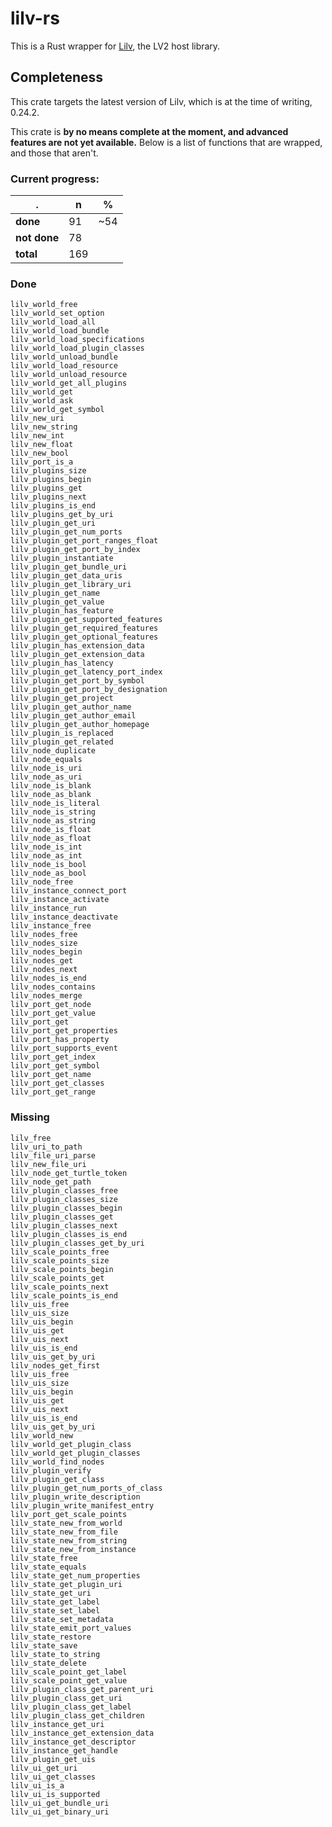 # lilv-rs

This is a Rust wrapper for [Lilv](http://drobilla.net/software/lilv),
the LV2 host library.

## Completeness

This crate targets the latest version of Lilv, which is at the time of
writing, 0.24.2.

This crate is **by no means complete at the moment, and advanced
features are not yet available.** Below is a list of functions that
are wrapped, and those that aren't.

### Current progress:

. | n | %
--- | --- | ---
**done** | 91 | ~54
**not done** | 78 |
**total** | 169 |

### Done

    lilv_world_free
    lilv_world_set_option
    lilv_world_load_all
    lilv_world_load_bundle
    lilv_world_load_specifications
    lilv_world_load_plugin_classes
    lilv_world_unload_bundle
    lilv_world_load_resource
    lilv_world_unload_resource
    lilv_world_get_all_plugins
    lilv_world_get
    lilv_world_ask
    lilv_world_get_symbol
    lilv_new_uri
    lilv_new_string
    lilv_new_int
    lilv_new_float
    lilv_new_bool
    lilv_port_is_a
    lilv_plugins_size
    lilv_plugins_begin
    lilv_plugins_get
    lilv_plugins_next
    lilv_plugins_is_end
    lilv_plugins_get_by_uri
    lilv_plugin_get_uri
    lilv_plugin_get_num_ports
    lilv_plugin_get_port_ranges_float
    lilv_plugin_get_port_by_index
    lilv_plugin_instantiate
    lilv_plugin_get_bundle_uri
    lilv_plugin_get_data_uris
    lilv_plugin_get_library_uri
    lilv_plugin_get_name
    lilv_plugin_get_value
    lilv_plugin_has_feature
    lilv_plugin_get_supported_features
    lilv_plugin_get_required_features
    lilv_plugin_get_optional_features
    lilv_plugin_has_extension_data
    lilv_plugin_get_extension_data
    lilv_plugin_has_latency
    lilv_plugin_get_latency_port_index
    lilv_plugin_get_port_by_symbol
    lilv_plugin_get_port_by_designation
    lilv_plugin_get_project
    lilv_plugin_get_author_name
    lilv_plugin_get_author_email
    lilv_plugin_get_author_homepage
    lilv_plugin_is_replaced
    lilv_plugin_get_related
    lilv_node_duplicate
    lilv_node_equals
    lilv_node_is_uri
    lilv_node_as_uri
    lilv_node_is_blank
    lilv_node_as_blank
    lilv_node_is_literal
    lilv_node_is_string
    lilv_node_as_string
    lilv_node_is_float
    lilv_node_as_float
    lilv_node_is_int
    lilv_node_as_int
    lilv_node_is_bool
    lilv_node_as_bool
    lilv_node_free
    lilv_instance_connect_port
    lilv_instance_activate
    lilv_instance_run
    lilv_instance_deactivate
    lilv_instance_free
    lilv_nodes_free
    lilv_nodes_size
    lilv_nodes_begin
    lilv_nodes_get
    lilv_nodes_next
    lilv_nodes_is_end
    lilv_nodes_contains
    lilv_nodes_merge
    lilv_port_get_node
    lilv_port_get_value
    lilv_port_get
    lilv_port_get_properties
    lilv_port_has_property
    lilv_port_supports_event
    lilv_port_get_index
    lilv_port_get_symbol
    lilv_port_get_name
    lilv_port_get_classes
    lilv_port_get_range

### Missing

    lilv_free
    lilv_uri_to_path
    lilv_file_uri_parse
    lilv_new_file_uri
    lilv_node_get_turtle_token
    lilv_node_get_path
    lilv_plugin_classes_free
    lilv_plugin_classes_size
    lilv_plugin_classes_begin
    lilv_plugin_classes_get
    lilv_plugin_classes_next
    lilv_plugin_classes_is_end
    lilv_plugin_classes_get_by_uri
    lilv_scale_points_free
    lilv_scale_points_size
    lilv_scale_points_begin
    lilv_scale_points_get
    lilv_scale_points_next
    lilv_scale_points_is_end
    lilv_uis_free
    lilv_uis_size
    lilv_uis_begin
    lilv_uis_get
    lilv_uis_next
    lilv_uis_is_end
    lilv_uis_get_by_uri
    lilv_nodes_get_first
    lilv_uis_free
    lilv_uis_size
    lilv_uis_begin
    lilv_uis_get
    lilv_uis_next
    lilv_uis_is_end
    lilv_uis_get_by_uri
    lilv_world_new
    lilv_world_get_plugin_class
    lilv_world_get_plugin_classes
    lilv_world_find_nodes
    lilv_plugin_verify
    lilv_plugin_get_class
    lilv_plugin_get_num_ports_of_class
    lilv_plugin_write_description
    lilv_plugin_write_manifest_entry
    lilv_port_get_scale_points
    lilv_state_new_from_world
    lilv_state_new_from_file
    lilv_state_new_from_string
    lilv_state_new_from_instance
    lilv_state_free
    lilv_state_equals
    lilv_state_get_num_properties
    lilv_state_get_plugin_uri
    lilv_state_get_uri
    lilv_state_get_label
    lilv_state_set_label
    lilv_state_set_metadata
    lilv_state_emit_port_values
    lilv_state_restore
    lilv_state_save
    lilv_state_to_string
    lilv_state_delete
    lilv_scale_point_get_label
    lilv_scale_point_get_value
    lilv_plugin_class_get_parent_uri
    lilv_plugin_class_get_uri
    lilv_plugin_class_get_label
    lilv_plugin_class_get_children
    lilv_instance_get_uri
    lilv_instance_get_extension_data
    lilv_instance_get_descriptor
    lilv_instance_get_handle
    lilv_plugin_get_uis
    lilv_ui_get_uri
    lilv_ui_get_classes
    lilv_ui_is_a
    lilv_ui_is_supported
    lilv_ui_get_bundle_uri
    lilv_ui_get_binary_uri
